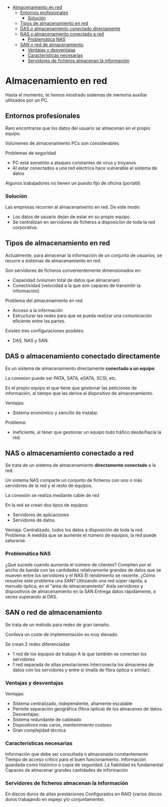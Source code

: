 - [Almacenamiento en red](#almacenamiento-en-red)
  - [Entornos profesionales](#entornos-profesionales)
    - [Solución](#soluci%C3%B3n)
  - [Tipos de almacenamiento en red](#tipos-de-almacenamiento-en-red)
  - [DAS o almacenamiento conectado directamente](#das-o-almacenamiento-conectado-directamente)
  - [NAS o almacenamiento conectado a red](#nas-o-almacenamiento-conectado-a-red)
    - [Problemática NAS](#problem%C3%A1tica-nas)
  - [SAN o red de almacenamiento](#san-o-red-de-almacenamiento)
    - [Ventajas y desventajas](#ventajas-y-desventajas)
    - [Características necesarias](#caracter%C3%ADsticas-necesarias)
    - [Servidores de ficheros almacenan la información](#servidores-de-ficheros-almacenan-la-informaci%C3%B3n)

# Almacenamiento en red

Hasta el momento, te hemos mostrado sistemas de memoria auxiliar utilizados por un PC. 

## Entornos profesionales

Raro encontrarse que los datos del usuario se almacenan en el propio equipo. 

Volúmenes de almacenamiento PCs son considerables

Problemas de seguridad

- PC está sometido a ataques constantes de virus y troyanos
- Al estar conectados a una red eléctrica hace vulnerable el sistema de datos 

Algunos trabajadores no tienen un puesto fijo de oficina (portátil)

### Solución

Las empresas recurren al almacenamiento en red. De este modo:

- Los datos de usuario dejan de estar en su propio equipo
- Se centralizan en servidores de ficheros a disposición de toda la red corporativa.

## Tipos de almacenamiento en red

Actualmente, para almacenar la información de un conjunto de usuarios, se recurre a sistemas de almacenamiento en red.

Son servidores de ficheros convenientemente dimensionados en:

- Capacidad (volumen total de datos que almacenan)
- Conectividad (velocidad a la que son capaces de transmitir la información). 

Problema del almacenamiento en red

- Acceso a la información
- Estructurar las redes para que se pueda realizar una comunicación eficiente entre las partes. 

Existen tres configuraciones posibles: 

- DAS, NAS y SAN. 

## DAS o almacenamiento conectado directamente

Es un sistema de almacenamiento directamente **conectado a un equipo**

La conexion puede ser PATA, SATA, eSATA, SCSI, etc.

Es el propio equipo el que tiene que gestionar las peticiones de información, al tiempo que las deriva al dispositivo de almacenamiento.

Ventajas: 

- Sistema económico y sencillo de instalar. 

Problema: 

- Ineficiente, al tener que gestionar un equipo todo tráfico desde/hacia la red. 

## NAS  o almacenamiento conectado a red

Se trata de un sistema de almacenamiento **directamente conectado** a la red.

Un sistema NAS comparte un conjunto de ficheros con uno o más servidores de la red y el resto de equipos.

La conexión se realiza mediante cable de red

En la red se crean dos tipos de equipos:

* Servidores de aplicaciones
* Servidores de datos.

Ventaja: 
Centralizado, todos los datos a disposición de toda la red.
Problema: 
A medida que se aumente el número de equipos, la red puede saturarse.

### Problemática NAS

¿Qué sucede cuando aumenta el número de clientes?
Compiten por el ancho de banda con las cantidades relativamente grandes de datos que se mueven entre los servidores y el NAS
El rendimiento se resiente.
¿Cómo resuelve este problema una SAN?
Utilizando una red súper rápida, a menudo óptica, en el "área de almacenamiento“
Aisla servidores y dispositivos de almacenamiento en la SAN 
Entrega datos rápidamente, a veces superando al DAS. 

## SAN o red de almacenamiento

Se trata de un método para redes de gran tamaño.

Conlleva un coste de implementación es muy elevado.

Se crean 2 redes diferenciadas

- 1 red de los equipos de trabajo 
A la que también se conectan los servidores
- 1 red separada de altas prestaciones
Interconecta los almacenes de datos con los servidores y entre si (malla de fibra óptica o similar).

### Ventajas y desventajas

Ventajas:

- Sistema centralizado, independiente, altamente escalable
- Permite separación geográfica (fibra óptica) de los almacenes de datos.
Desventajas:
- Sistema redundante de cableado
- Dispositivos más caros, mantenimiento costoso
- Gran complejidad técnica

### Características necesarias

Información que debe ser consultada o almacenada constantemente
Tiempo de acceso crítico para el buen funcionamiento.
Información guardada como histórico o copia de seguridad. 
La fiabilidad es fundamental 
Capaces de almacenar grandes cantidades de información

### Servidores de ficheros almacenan la información

En discos duros de altas prestaciones
Configurados en RAID (varios discos duros trabajando en espejo y/o conjuntamente).
